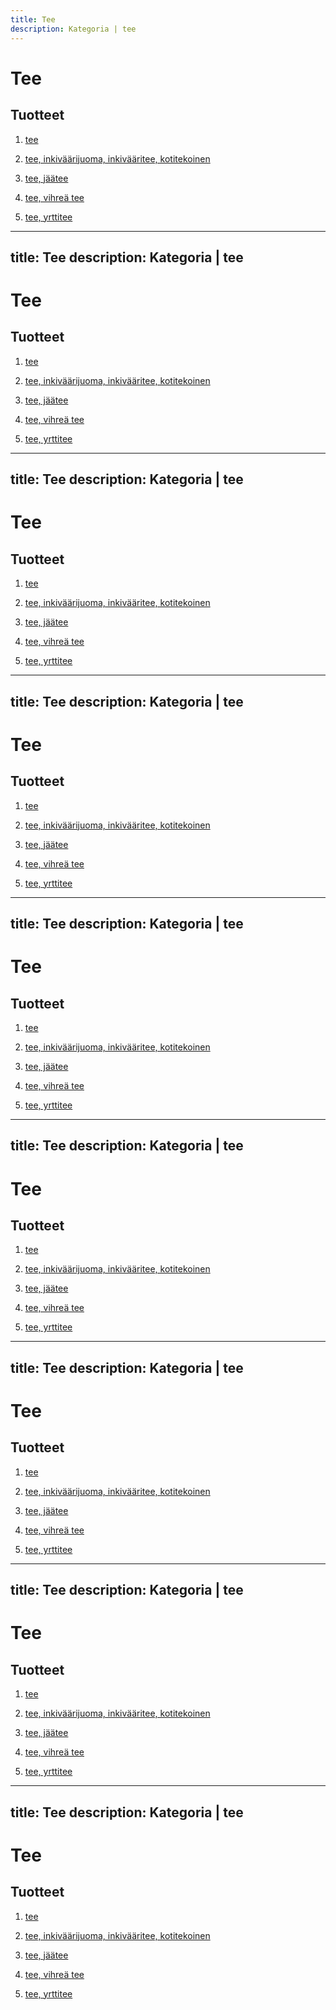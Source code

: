 ```yaml
---
title: Tee
description: Kategoria | tee
---
```


# Tee

## Tuotteet

1. [tee](/tee)

1. [tee, inkiväärijuoma, inkivääritee, kotitekoinen](/tee-inkivaarijuoma-inkivaaritee-kotitekoinen)

1. [tee, jäätee](/tee-jaatee)

1. [tee, vihreä tee](/tee-vihrea-tee)

1. [tee, yrttitee](/tee-yrttitee)
---
title: Tee
description: Kategoria | tee
---

# Tee

## Tuotteet

1. [tee](/tee)

1. [tee, inkiväärijuoma, inkivääritee, kotitekoinen](/tee-inkivaarijuoma-inkivaaritee-kotitekoinen)

1. [tee, jäätee](/tee-jaatee)

1. [tee, vihreä tee](/tee-vihrea-tee)

1. [tee, yrttitee](/tee-yrttitee)
---
title: Tee
description: Kategoria | tee
---

# Tee

## Tuotteet

1. [tee](/tee)

1. [tee, inkiväärijuoma, inkivääritee, kotitekoinen](/tee-inkivaarijuoma-inkivaaritee-kotitekoinen)

1. [tee, jäätee](/tee-jaatee)

1. [tee, vihreä tee](/tee-vihrea-tee)

1. [tee, yrttitee](/tee-yrttitee)
---
title: Tee
description: Kategoria | tee
---

# Tee

## Tuotteet

1. [tee](/tee)

1. [tee, inkiväärijuoma, inkivääritee, kotitekoinen](/tee-inkivaarijuoma-inkivaaritee-kotitekoinen)

1. [tee, jäätee](/tee-jaatee)

1. [tee, vihreä tee](/tee-vihrea-tee)

1. [tee, yrttitee](/tee-yrttitee)
---
title: Tee
description: Kategoria | tee
---

# Tee

## Tuotteet

1. [tee](/tee)

1. [tee, inkiväärijuoma, inkivääritee, kotitekoinen](/tee-inkivaarijuoma-inkivaaritee-kotitekoinen)

1. [tee, jäätee](/tee-jaatee)

1. [tee, vihreä tee](/tee-vihrea-tee)

1. [tee, yrttitee](/tee-yrttitee)
---
title: Tee
description: Kategoria | tee
---

# Tee

## Tuotteet

1. [tee](/tee)

1. [tee, inkiväärijuoma, inkivääritee, kotitekoinen](/tee-inkivaarijuoma-inkivaaritee-kotitekoinen)

1. [tee, jäätee](/tee-jaatee)

1. [tee, vihreä tee](/tee-vihrea-tee)

1. [tee, yrttitee](/tee-yrttitee)
---
title: Tee
description: Kategoria | tee
---

# Tee

## Tuotteet

1. [tee](/tee)

1. [tee, inkiväärijuoma, inkivääritee, kotitekoinen](/tee-inkivaarijuoma-inkivaaritee-kotitekoinen)

1. [tee, jäätee](/tee-jaatee)

1. [tee, vihreä tee](/tee-vihrea-tee)

1. [tee, yrttitee](/tee-yrttitee)
---
title: Tee
description: Kategoria | tee
---

# Tee

## Tuotteet

1. [tee](/tee)

1. [tee, inkiväärijuoma, inkivääritee, kotitekoinen](/tee-inkivaarijuoma-inkivaaritee-kotitekoinen)

1. [tee, jäätee](/tee-jaatee)

1. [tee, vihreä tee](/tee-vihrea-tee)

1. [tee, yrttitee](/tee-yrttitee)
---
title: Tee
description: Kategoria | tee
---

# Tee

## Tuotteet

1. [tee](/tee)

1. [tee, inkiväärijuoma, inkivääritee, kotitekoinen](/tee-inkivaarijuoma-inkivaaritee-kotitekoinen)

1. [tee, jäätee](/tee-jaatee)

1. [tee, vihreä tee](/tee-vihrea-tee)

1. [tee, yrttitee](/tee-yrttitee)
